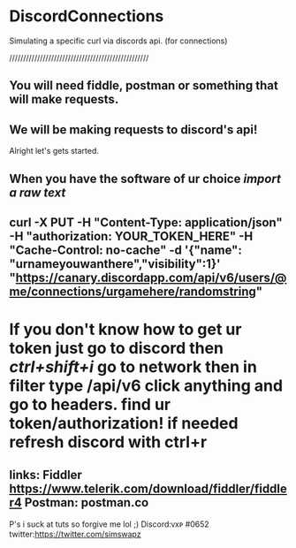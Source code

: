 # DiscordConnections
Simulating a specific curl via discords api. (for connections)

//////////////////////////////////////////////////

You will need fiddle, postman or something that will make requests.
-------------------------------------------------------------------
We will be making requests to discord's api! 
-------------------------------------------------------------------
Alright let's gets started. 

When you have the software of ur choice ***import a raw text***
-------------------------------------------------------------------
curl -X PUT -H "Content-Type: application/json" -H "authorization: YOUR_TOKEN_HERE" -H "Cache-Control: no-cache" -d '{"name": "urnameyouwanthere","visibility":1}' "https://canary.discordapp.com/api/v6/users/@me/connections/urgamehere/randomstring"
------------------------------------------------------------------------------------------------------------------------------
If you don't know how to get ur token just go to discord then ***ctrl+shift+i*** go to network then in filter type /api/v6
click anything and go to headers. find ur token/authorization! if needed refresh discord with ctrl+r
===============================================================================================================================
links:
Fiddler https://www.telerik.com/download/fiddler/fiddler4
Postman: postman.co
-----------------------------------------------------------------
P's i suck at tuts so forgive me lol ;)
Discord:ᴠxᴘ
#0652
twitter:https://twitter.com/simswapz
